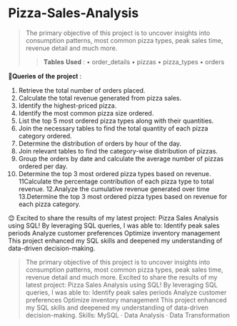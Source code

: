 # Pizza-Sales-Analysis

>The primary objective of this project is to uncover insights into consumption patterns, most common pizza types, peak sales time, revenue detail and much more.
>>𝐓𝐚𝐛𝐥𝐞𝐬 𝐔𝐬𝐞𝐝 :
• order_details
• pizzas
• pizza_types
• orders

🔎𝐐𝐮𝐞𝐫𝐢𝐞𝐬 𝐨𝐟 𝐭𝐡𝐞 𝐩𝐫𝐨𝐣𝐞𝐜𝐭 :

1. Retrieve the total number of orders placed.
2. Calculate the total revenue generated from pizza sales.
3. Identify the highest-priced pizza.
4. Identify the most common pizza size ordered.
5. List the top 5 most ordered pizza types along with their quantities.
6. Join the necessary tables to find the total quantity of each pizza category ordered.
7. Determine the distribution of orders by hour of the day.
8. Join relevant tables to find the category-wise distribution of pizzas.
9. Group the orders by date and calculate the average number of pizzas ordered per day.
10. Determine the top 3 most ordered pizza types based on revenue.
11Calculate the percentage contribution of each pizza type to total revenue.
12.Analyze the cumulative revenue generated over time
13.Determine the top 3 most ordered pizza types based on revenue for each pizza category.

😊 Excited to share the results of my latest project: Pizza Sales Analysis using SQL!
By leveraging SQL queries, I was able to:
Identify peak sales periods
Analyze customer preferences
Optimize inventory management
This project enhanced my SQL skills and deepened my understanding of data-driven decision-making.
>The primary objective of this project is to uncover insights into consumption patterns, most common pizza types, peak sales time, revenue detail and much more. Excited to share the results of my latest project: Pizza Sales Analysis using SQL! By leveraging SQL queries, I was able to: Identify peak sales periods Analyze customer preferences Optimize inventory management This project enhanced my SQL skills and deepened my understanding of data-driven decision-making.
Skills: MySQL · Data Analysis · Data Transformation
